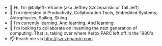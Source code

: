 - 👋 Hi, I’m @talljeff-reframe (aka Jeffrey Szczepanski or Tall Jeff)
- 👀 I’m interested in Productivity, Collaboration Tools, Embedded Systems, Astrophysics, Sailing, Skiing
- 🌱 I’m currently learning. And learning. And learning.
- 💞️ I’m looking to collaborate on inventing the next generation of computing. That is, taking over where Xerox PARC left off in the 1980's.
- 📫 Reach me via http://jszczepanski.com

<!---
talljeff-reframe/talljeff-reframe is a ✨ special ✨ repository because its `README.md` (this file) appears on your GitHub profile.
You can click the Preview link to take a look at your changes.
--->
